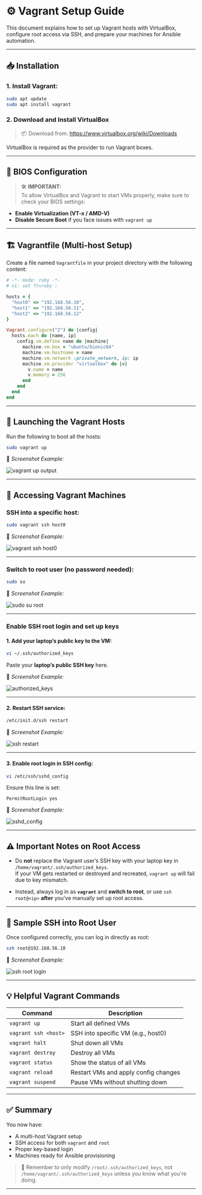 # ⚙️ Vagrant Setup Guide

This document explains how to set up Vagrant hosts with VirtualBox, configure root access via SSH, and prepare your machines for Ansible automation.

---

## 📥 Installation

### 1. Install Vagrant:
```bash
sudo apt update
sudo apt install vagrant
```

### 2. Download and Install VirtualBox
> 📦 Download from: https://www.virtualbox.org/wiki/Downloads

VirtualBox is required as the provider to run Vagrant boxes.

---

## 🔐 BIOS Configuration

> 🛠️ **IMPORTANT:**  
To allow VirtualBox and Vagrant to start VMs properly, make sure to check your BIOS settings:
- **Enable Virtualization (VT-x / AMD-V)**
- **Disable Secure Boot** if you face issues with `vagrant up`

---

## 🏗️ Vagrantfile (Multi-host Setup)

Create a file named `Vagrantfile` in your project directory with the following content:

```ruby
# -*- mode: ruby -*-
# vi: set ft=ruby :

hosts = {
  "host0" => "192.168.56.10",
  "host1" => "192.168.56.11",
  "host2" => "192.168.56.12"
}

Vagrant.configure("2") do |config|
  hosts.each do |name, ip|
    config.vm.define name do |machine|
      machine.vm.box = "ubuntu/bionic64"
      machine.vm.hostname = name
      machine.vm.network :private_network, ip: ip
      machine.vm.provider "virtualbox" do |v|
        v.name = name
        v.memory = 256
      end
    end
  end
end
```

---

## 🚀 Launching the Vagrant Hosts

Run the following to boot all the hosts:

```bash
sudo vagrant up
```

📸 *Screenshot Example:*

![vagrant up output](images/vagrant-up-output.png)

---

## 🔐 Accessing Vagrant Machines

### SSH into a specific host:
```bash
sudo vagrant ssh host0
```

📸 *Screenshot Example:*

![vagrant ssh host0](images/vagrant-ssh-host0.png)

---

### Switch to root user (no password needed):
```bash
sudo su
```

📸 *Screenshot Example:*

![sudo su root](images/sudo-su-root.png)

---

### Enable SSH root login and set up keys

#### 1. Add your laptop’s public key to the VM:

```bash
vi ~/.ssh/authorized_keys
```

Paste your **laptop’s public SSH key** here.

📸 *Screenshot Example:*

![authorized_keys](images/authorized_keys.png)

---

#### 2. Restart SSH service:

```bash
/etc/init.d/ssh restart
```

📸 *Screenshot Example:*

![ssh restart](images/ssh-restart.png)

---

#### 3. Enable root login in SSH config:

```bash
vi /etc/ssh/sshd_config
```

Ensure this line is set:

```
PermitRootLogin yes
```

📸 *Screenshot Example:*

![sshd_config](images/sshd_config.png)

---

## ⚠️ Important Notes on Root Access

- Do **not** replace the Vagrant user’s SSH key with your laptop key in `/home/vagrant/.ssh/authorized_keys`.  
  If your VM gets restarted or destroyed and recreated, `vagrant up` will fail due to key mismatch.

- Instead, always log in as **`vagrant`** and **switch to root**, or use `ssh root@<ip>` **after** you’ve manually set up root access.

---

## 🔁 Sample SSH into Root User

Once configured correctly, you can log in directly as root:

```bash
ssh root@192.168.56.10
```

📸 *Screenshot Example:*

![ssh root login](images/ssh-root-login.png)

---

## 💡 Helpful Vagrant Commands

| Command                      | Description                          |
|-----------------------------|--------------------------------------|
| `vagrant up`                | Start all defined VMs                |
| `vagrant ssh <host>`        | SSH into specific VM (e.g., host0)   |
| `vagrant halt`              | Shut down all VMs                    |
| `vagrant destroy`           | Destroy all VMs                      |
| `vagrant status`            | Show the status of all VMs          |
| `vagrant reload`            | Restart VMs and apply config changes|
| `vagrant suspend`           | Pause VMs without shutting down     |

---

## ✅ Summary

You now have:
- A multi-host Vagrant setup
- SSH access for both `vagrant` and `root`
- Proper key-based login
- Machines ready for Ansible provisioning

> 🧠 Remember to only modify `/root/.ssh/authorized_keys`, not `/home/vagrant/.ssh/authorized_keys` unless you know what you're doing.

---
